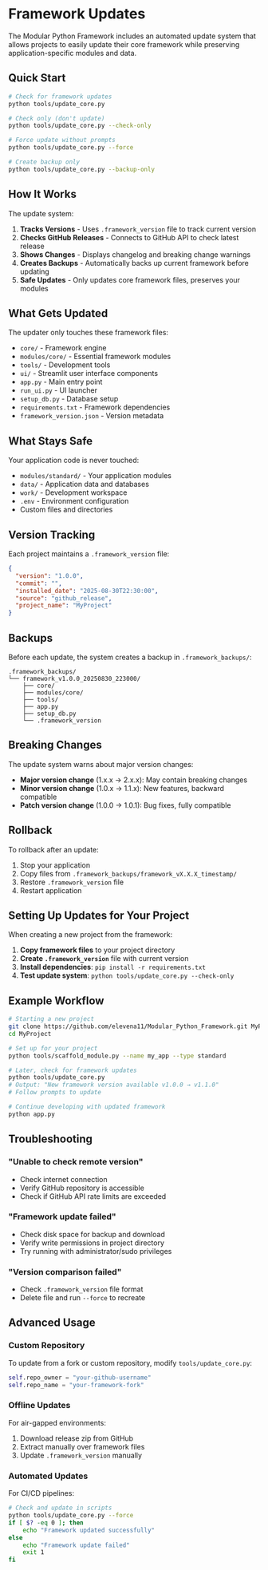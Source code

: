 # Framework Updates

The Modular Python Framework includes an automated update system that allows projects to easily update their core framework while preserving application-specific modules and data.

## Quick Start

```bash
# Check for framework updates
python tools/update_core.py

# Check only (don't update)
python tools/update_core.py --check-only

# Force update without prompts
python tools/update_core.py --force

# Create backup only
python tools/update_core.py --backup-only
```

## How It Works

The update system:

1. **Tracks Versions** - Uses `.framework_version` file to track current version
2. **Checks GitHub Releases** - Connects to GitHub API to check latest release
3. **Shows Changes** - Displays changelog and breaking change warnings
4. **Creates Backups** - Automatically backs up current framework before updating
5. **Safe Updates** - Only updates core framework files, preserves your modules

## What Gets Updated

The updater only touches these framework files:
- `core/` - Framework engine
- `modules/core/` - Essential framework modules
- `tools/` - Development tools
- `ui/` - Streamlit user interface components
- `app.py` - Main entry point
- `run_ui.py` - UI launcher
- `setup_db.py` - Database setup
- `requirements.txt` - Framework dependencies
- `framework_version.json` - Version metadata

## What Stays Safe

Your application code is never touched:
- `modules/standard/` - Your application modules
- `data/` - Application data and databases
- `work/` - Development workspace
- `.env` - Environment configuration
- Custom files and directories

## Version Tracking

Each project maintains a `.framework_version` file:

```json
{
  "version": "1.0.0",
  "commit": "",
  "installed_date": "2025-08-30T22:30:00",
  "source": "github_release",
  "project_name": "MyProject"
}
```

## Backups

Before each update, the system creates a backup in `.framework_backups/`:

```
.framework_backups/
└── framework_v1.0.0_20250830_223000/
    ├── core/
    ├── modules/core/
    ├── tools/
    ├── app.py
    ├── setup_db.py
    └── .framework_version
```

## Breaking Changes

The update system warns about major version changes:

- **Major version change** (1.x.x → 2.x.x): May contain breaking changes
- **Minor version change** (1.0.x → 1.1.x): New features, backward compatible  
- **Patch version change** (1.0.0 → 1.0.1): Bug fixes, fully compatible

## Rollback

To rollback after an update:

1. Stop your application
2. Copy files from `.framework_backups/framework_vX.X.X_timestamp/`
3. Restore `.framework_version` file
4. Restart application

## Setting Up Updates for Your Project

When creating a new project from the framework:

1. **Copy framework files** to your project directory
2. **Create `.framework_version`** file with current version
3. **Install dependencies**: `pip install -r requirements.txt`
4. **Test update system**: `python tools/update_core.py --check-only`

## Example Workflow

```bash
# Starting a new project
git clone https://github.com/elevena11/Modular_Python_Framework.git MyProject
cd MyProject

# Set up for your project
python tools/scaffold_module.py --name my_app --type standard

# Later, check for framework updates
python tools/update_core.py
# Output: "New framework version available v1.0.0 → v1.1.0"
# Follow prompts to update

# Continue developing with updated framework
python app.py
```

## Troubleshooting

### "Unable to check remote version"
- Check internet connection
- Verify GitHub repository is accessible
- Check if GitHub API rate limits are exceeded

### "Framework update failed"
- Check disk space for backup and download
- Verify write permissions in project directory
- Try running with administrator/sudo privileges

### "Version comparison failed"
- Check `.framework_version` file format
- Delete file and run `--force` to recreate

## Advanced Usage

### Custom Repository
To update from a fork or custom repository, modify `tools/update_core.py`:

```python
self.repo_owner = "your-github-username"
self.repo_name = "your-framework-fork"
```

### Offline Updates
For air-gapped environments:
1. Download release zip from GitHub
2. Extract manually over framework files
3. Update `.framework_version` manually

### Automated Updates
For CI/CD pipelines:

```bash
# Check and update in scripts
python tools/update_core.py --force
if [ $? -eq 0 ]; then
    echo "Framework updated successfully"
else
    echo "Framework update failed"
    exit 1
fi
```